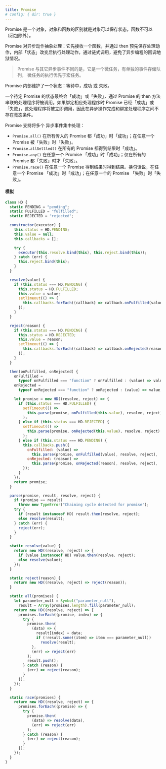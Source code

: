```yaml
---
title: Promise
# config: { dir: true }
---
```


Promise 是一个对象，对象和函数的区别就是对象可以保存状态，函数不可以（闭包除外）。

Promise 对异步动作抽象处理：它先接收一个函数，并通过 then 预先保存处理动作，内部「状态」改变后执行处理动作，通过链式调用，避免了异步编程的回调地狱情况。

> Promise 与其它异步事件不同的是，它是一个微任务，有单独的事件存储队列，
> 微任务的执行优先于宏任务。

Promise 内部维护了一个状态：等待中，成功 或 失败。

一个待定 Promise 的状态最终会「成功」或「失败」，通过 Promise 的 then 方法串联的处理程序将被调用。如果绑定相应处理程序时 Promise 已经「成功」或「失败」，这处理程序将被立即调用，因此在异步操作完成和绑定处理程序之间不存在竞态条件。

Promise 支持将多个 异步事件集中处理：

- `Promise.all()` 在所有传入的 Promise 都「成功」时「成功」；在任意一个 Promise 被「失败」时「失败」。
- `Promise.allSettled()` 在所有的 Promise 都得到结果时「成功」。
- `Promise.any()` 在任意一个 Promise 「成功」时「成功」；仅在所有的 Promise 都「失败」时才「失败」。
- `Promise.race()` 在任意一个 Promise 得到结果时得到结果。换句话说，在任意一个 Promise 「成功」时「成功」；在任意一个的 Promise 「失败」时「失败」。

#### 模拟

```js
class HD {
  static PENDING = "pending";
  static FULFILLED = "fulfilled";
  static REJECTED = "rejected";

  constructor(executor) {
    this.status = HD.PENDING;
    this.value = null;
    this.callbacks = [];

    try {
      executor(this.resolve.bind(this), this.reject.bind(this));
    } catch (err) {
      this.reject.bind(this);
    }
  }

  resolve(value) {
    if (this.status === HD.PENDING) {
      this.status = HD.FULFILLED;
      this.value = value;
      setTimeout(() => {
        this.callbacks.forEach((callback) => callback.onFulfilled(value));
      });
    }
  }

  reject(reason) {
    if (this.status === HD.PENDING) {
      this.status = HD.REJECTED;
      this.value = reason;
      setTimeout(() => {
        this.callbacks.forEach((callback) => callback.onRejected(reason));
      });
    }
  }

  then(onFulfilled, onRejected) {
    onFulfilled =
      typeof onFulfilled === "function" ? onFulfilled : (value) => value;
    onRejected =
      typeof onRejected === "function" ? onRejected : (value) => value;

    let promise = new HD((resolve, reject) => {
      if (this.status === HD.FULFILLED) {
        setTimeout(() =>
          this.parse(promise, onFulfilled(this.value), resolve, reject)
        );
      } else if (this.status === HD.REJECTED) {
        setTimeout(() =>
          this.parse(promise, onRejected(this.value), resolve, reject)
        );
      } else if (this.status === HD.PENDING) {
        this.callbacks.push({
          onFulfilled: (value) =>
            this.parse(promise, onFulfilled(value), resolve, reject),
          onRejected: (reason) =>
            this.parse(promise, onRejected(reason), resolve, reject),
        });
      }
    });
    return promise;
  }

  parse(promise, result, resolve, reject) {
    if (promise == result)
      throw new TypeError("Chaining cycle detected for promise");
    try {
      if (result instanceof HD) result.then(resolve, reject);
      else resolve(result);
    } catch (err) {
      reject(err);
    }
  }

  static resolve(value) {
    return new HD((resolve, reject) => {
      if (value instanceof HD) value.then(resolve, reject);
      else resolve(value);
    });
  }

  static reject(reason) {
    return new HD((resolve, reject) => reject(reason));
  }

  static all(promises) {
    let parameter_null = Symbol("parameter_null"),
      result = Array(promises.length).fill(parameter_null);
    return new HD((resolve, reject) => {
      promises.forEach((promise, index) => {
        try {
          promise.then(
            (data) => {
              result[index] = data;
              if (!result.some((item) => item === parameter_null))
                resolve(result);
            },
            (err) => reject(err)
          );
          result.push();
        } catch (reason) {
          (err) => reject(reason);
        }
      });
    });
  }

  static race(promises) {
    return new HD((resolve, reject) => {
      promises.forEach((promise) => {
        try {
          promise.then(
            (data) => resolve(data),
            (err) => reject(err)
          );
        } catch (reason) {
          (err) => reject(reason);
        }
      });
    });
  }
}
```
